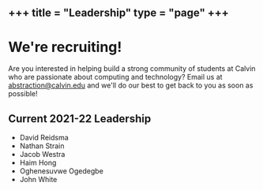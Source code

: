 +++
title = "Leadership"
type = "page"
+++
---

# We're recruiting!
Are you interested in helping build a strong community of students at Calvin who are passionate about computing and technology?
Email us at abstraction@calvin.edu and we'll do our best to get back to you as soon as possible!


## Current 2021-22 Leadership
* David Reidsma
* Nathan Strain
* Jacob Westra
* Haim Hong
* Oghenesuvwe Ogedegbe
* John White
